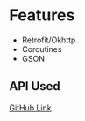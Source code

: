 # Features

- Retrofit/Okhttp
- Coroutines
- GSON
  
## API Used

[GitHub Link](https://github.com/fawazahmed0/currency-api)
  